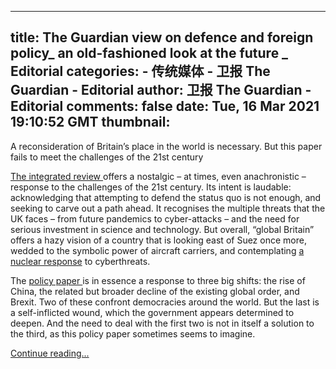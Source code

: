
---
title: The Guardian view on defence and foreign policy_ an old-fashioned look at the future _ Editorial
categories: 
    - 传统媒体
    - 卫报 The Guardian - Editorial
author: 卫报 The Guardian - Editorial
comments: false
date: Tue, 16 Mar 2021 19:10:52 GMT
thumbnail: 
---

<div>   
<p>A reconsideration of Britain’s place in the world is necessary. But this paper fails to meet the challenges of the 21st century<br></p><p> <a href="https://www.theguardian.com/politics/2021/mar/15/five-areas-of-interest-from-uk-defence-and-foreign-policy-review" title>The integrated review </a>offers a nostalgic – at times, even anachronistic – response to the challenges of the 21st century. Its intent is laudable: acknowledging that attempting to defend the status quo is not enough, and seeking to carve out a path ahead. It recognises the multiple threats that the UK faces – from future pandemics to cyber-attacks – and the need for serious investment in science and technology. But overall, “global Britain” offers a hazy vision of a country that is looking east of Suez once more, wedded to the symbolic power of aircraft carriers, and contemplating <a href="https://www.telegraph.co.uk/politics/2021/03/16/integrated-review-increases-britains-nuclear-weapons-stockpile/" title>a nuclear response</a> to cyberthreats.</p><p>The <a href="https://assets.publishing.service.gov.uk/government/uploads/system/uploads/attachment_data/file/969402/The_Integrated_Review_of_Security__Defence__Development_and_Foreign_Policy.pdf" title>policy paper </a>is in essence a response to three big shifts: the rise of China, the related but broader decline of the existing global order, and Brexit. Two of these confront democracies around the world. But the last is a self-inflicted wound, which the government appears determined to deepen. And the need to deal with the first two is not in itself a solution to the third, as this policy paper sometimes seems to imagine.</p> <a href="https://www.theguardian.com/commentisfree/2021/mar/16/the-guardian-view-on-defence-and-foreign-policy-an-old-fashioned-look-at-the-future">Continue reading...</a>  
</div>
            